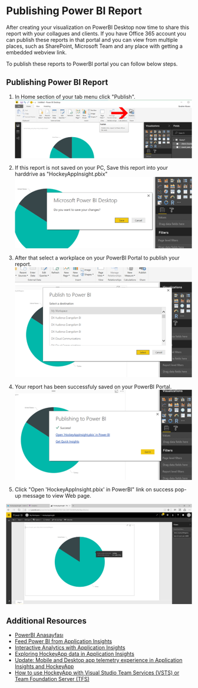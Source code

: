 # Publishing Power BI Report 
After creating your visualization on PowerBI Desktop now time to share this report with your collagues and clients. If you have Office 365 account you can publish these reports in that portal and you can view from multiple places, such as SharePoint, Microsoft Team and any place with getting a embedded webview link.

To publish these reports to PowerBI portal you can follow below steps.

## Publishing Power BI Report
1. In Home section of your tab menu click "Publish".
    <img src="images/1.png" alt="">

1. If this report is not saved on your PC, Save this report into your harddrive as "HockeyAppInsight.pbix"
    <img src="images/2.png" alt="">

1. After that select a workplace on your PowerBI Portal to publish your report.
    <img src="images/3.png" alt="">

1. Your report has been successfuly saved on your PowerBI Portal.
    <img src="images/4.png" alt="">

1. Click "Open 'HockeyAppInsight.pbix' in PowerBI" link on success pop-up message to view Web page.
<img src="images/5.png" alt="">

## Additional Resources
- [PowerBI Anasayfası](http://powerbi.microsoft.com/)
- [Feed Power BI from Application Insights](https://docs.microsoft.com/en-us/azure/application-insights/app-insights-export-power-bi)
- [Interactive Analytics with Application Insights](https://channel9.msdn.com/events/Build/2016/T666)
- [Exploring HockeyApp data in Application Insights](https://docs.microsoft.com/en-us/azure/application-insights/app-insights-hockeyapp-bridge-app)
- [Update: Mobile and Desktop app telemetry experience in Application Insights and HockeyApp](https://azure.microsoft.com/en-us/blog/mobile-and-desktop-telemetry-in-application-insight-and-hockeyapp/)
- [How to use HockeyApp with Visual Studio Team Services (VSTS) or Team Foundation Server (TFS)](https://support.hockeyapp.net/kb/third-party-bug-trackers-services-and-webhooks/how-to-use-hockeyapp-with-visual-studio-team-services-vsts-or-team-foundation-server-tfs)